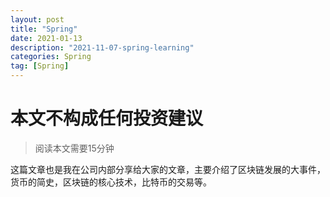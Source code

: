 ```yaml
---
layout: post
title: "Spring"
date: 2021-01-13
description: "2021-11-07-spring-learning"
categories: Spring
tag: [Spring]
---
```


# **本文不构成任何投资建议**

> 阅读本文需要15分钟

这篇文章也是我在公司内部分享给大家的文章，主要介绍了区块链发展的大事件，货币的简史，区块链的核心技术，比特币的交易等。